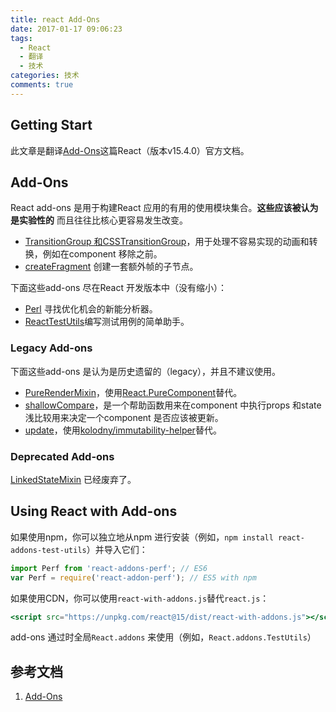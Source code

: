 ```yaml
---
title: react Add-Ons
date: 2017-01-17 09:06:23
tags:
  - React
  - 翻译
  - 技术
categories: 技术
comments: true
---
```


## Getting Start

此文章是翻译[Add-Ons](https://facebook.github.io/react/docs/addons.html)这篇React（版本v15.4.0）官方文档。

<!--more-->

## Add-Ons

React add-ons 是用于构建React 应用的有用的使用模块集合。**这些应该被认为是实验性的** 而且往往比核心更容易发生改变。

* [TransitionGroup 和CSSTransitionGroup](https://facebook.github.io/react/docs/animation.html)，用于处理不容易实现的动画和转换，例如在component 移除之前。
* [createFragment](https://facebook.github.io/react/docs/create-fragment.html) 创建一套额外帧的子节点。


下面这些add-ons 尽在React 开发版本中（没有缩小）：

* [Perl](https://facebook.github.io/react/docs/perf.html) 寻找优化机会的新能分析器。
* [ReactTestUtils](https://facebook.github.io/react/docs/test-utils.html)编写测试用例的简单助手。


### Legacy Add-ons

下面这些add-ons 是认为是历史遗留的（legacy），并且不建议使用。

* [PureRenderMixin](https://facebook.github.io/react/docs/pure-render-mixin.html)，使用[React.PureComponent](https://facebook.github.io/react/docs/react-api.html#react.purecomponent)替代。
* [shallowCompare](https://facebook.github.io/react/docs/shallow-compare.html)，是一个帮助函数用来在component 中执行props 和state 浅比较用来决定一个component 是否应该被更新。
* [update](https://facebook.github.io/react/docs/update.html)，使用[kolodny/immutability-helper](https://github.com/kolodny/immutability-helper)替代。


### Deprecated Add-ons

[LinkedStateMixin](https://facebook.github.io/react/docs/two-way-binding-helpers.html) 已经废弃了。

## Using React with Add-ons

如果使用npm，你可以独立地从npm 进行安装（例如，`npm install react-addons-test-utils`）并导入它们：
```jsx
import Perf from 'react-addons-perf'; // ES6
var Perf = require('react-addon-perf'); // ES5 with npm
```
如果使用CDN，你可以使用`react-with-addons.js`替代`react.js`：
```jsx
<script src="https://unpkg.com/react@15/dist/react-with-addons.js"></script>
```
add-ons 通过时全局`React.addons` 来使用（例如，`React.addons.TestUtils`）


## 参考文档

1. [Add-Ons](https://facebook.github.io/react/docs/addons.html)

